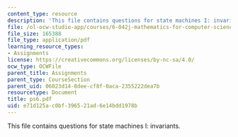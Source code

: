 ```yaml
---
content_type: resource
description: 'This file contains questions for state machines I: invariants.'
file: /ol-ocw-studio-app/courses/6-042j-mathematics-for-computer-science-fall-2005/e71d125ac0bf396521ad6e14bdd1978b_ps6.pdf
file_size: 165388
file_type: application/pdf
learning_resource_types:
- Assignments
license: https://creativecommons.org/licenses/by-nc-sa/4.0/
ocw_type: OCWFile
parent_title: Assignments
parent_type: CourseSection
parent_uid: 06023d14-8dee-cf8f-0aca-2355222dea7b
resourcetype: Document
title: ps6.pdf
uid: e71d125a-c0bf-3965-21ad-6e14bdd1978b
---
```

This file contains questions for state machines I: invariants.